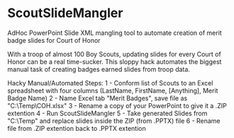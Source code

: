 # ScoutSlideMangler
AdHoc PowerPoint Slide XML mangling tool to automate creation of merit badge slides for Court of Honor

With a troop of almost 100 Boy Scouts, updating slides for every Court of Honor can be a real time-sucker.  This sloppy hack automates the biggest manual task of creating badges earned slides from troop data.

Hacky Manual/Automated Steps:
1 - Conform list of Scouts to an Excel spreadsheet with four columns (LastName, FirstName, [Anything], Merit Badge Name)
2 - Name Excel tab "Merit Badges", save file as "C:\Temp\COH.xlsx"
3 - Rename a copy of your PowerPoint to give it a .ZIP extention
4 - Run ScoutSlideMangler
5 - Take generated Slides from "C:\Temp\" and replace slides inside the ZIP (from .PPTX) file
6 - Rename file from .ZIP extention back to .PPTX extention

